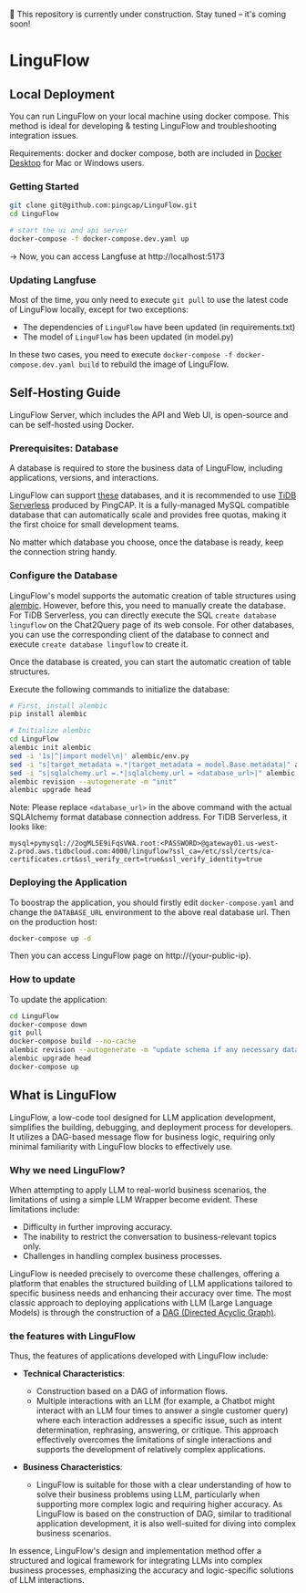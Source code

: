 :construction: This repository is currently under construction. Stay tuned – it's coming soon!

# LinguFlow

## Local Deployment

You can run LinguFlow on your local machine using docker compose. This method is ideal for developing & testing LinguFlow and troubleshooting integration issues.

Requirements: docker and docker compose, both are included in [Docker Desktop](https://docs.docker.com/get-docker/) for Mac or Windows users.

### Getting Started

```sh
git clone git@github.com:pingcap/LinguFlow.git
cd LinguFlow

# start the ui and api server
docker-compose -f docker-compose.dev.yaml up
```

-> Now, you can access Langfuse at http://localhost:5173

### Updating Langfuse

Most of the time, you only need to execute `git pull` to use the latest code of LinguFlow locally, except for two exceptions:

- The dependencies of `LinguFlow` have been updated (in requirements.txt)
- The model of `LinguFlow` has been updated (in model.py)

In these two cases, you need to execute `docker-compose -f docker-compose.dev.yaml build` to rebuild the image of LinguFlow.

## Self-Hosting Guide

LinguFlow Server, which includes the API and Web UI, is open-source and can be self-hosted using Docker.

### Prerequisites: Database

A database is required to store the business data of LinguFlow, including applications, versions, and interactions.

LinguFlow can support [these](https://docs.sqlalchemy.org/en/20/dialects/index.html#support-levels-for-included-dialects) databases, and it is recommended to use [TiDB Serverless](https://www.pingcap.com/tidb-serverless/) produced by PingCAP. It is a fully-managed MySQL compatible database that can automatically scale and provides free quotas, making it the first choice for small development teams.

No matter which database you choose, once the database is ready, keep the connection string handy.

### Configure the Database

LinguFlow's model supports the automatic creation of table structures using [alembic](https://alembic.sqlalchemy.org/en/latest/). However, before this, you need to manually create the database. For TiDB Serverless, you can directly execute the SQL `create database linguflow` on the Chat2Query page of its web console. For other databases, you can use the corresponding client of the database to connect and execute `create database linguflow` to create it.

Once the database is created, you can start the automatic creation of table structures. 

Execute the following commands to initialize the database:

```sh
# First, install alembic
pip install alembic

# Initialize alembic
cd LinguFlow
alembic init alembic
sed -i '1s|^|import model\n|' alembic/env.py
sed -i "s|target_metadata =.*|target_metadata = model.Base.metadata|" alembic/env.py
sed -i "s|sqlalchemy.url =.*|sqlalchemy.url = <database_url>|" alembic.ini
alembic revision --autogenerate -m "init"
alembic upgrade head
```

Note: Please replace `<database_url>` in the above command with the actual SQLAIchemy format database connection address. For TiDB Serverless, it looks like:

```
mysql+pymysql://2ogML5E9iFqsVWA.root:<PASSWORD>@gateway01.us-west-2.prod.aws.tidbcloud.com:4000/linguflow?ssl_ca=/etc/ssl/certs/ca-certificates.crt&ssl_verify_cert=true&ssl_verify_identity=true
```

### Deploying the Application

To boostrap the application, you should firstly edit `docker-compose.yaml` and change the `DATABASE_URL` environment to the above real database url. Then on the production host:

```sh
docker-compose up -d
```

Then you can access LinguFlow page on http://{your-public-ip}.

### How to update

To update the application:

```sh
cd LinguFlow
docker-compose down
git pull
docker-compose build --no-cache
alembic revision --autogenerate -m "update schema if any necessary database migrations"
alembic upgrade head
docker-compose up
```

## What is LinguFlow

LinguFlow, a low-code tool designed for LLM application development, simplifies the building, debugging, and deployment process for developers. It utilizes a DAG-based message flow for business logic, requiring only minimal familiarity with LinguFlow blocks to effectively use.

### Why we need LinguFlow?

When attempting to apply LLM to real-world business scenarios, the limitations of using a simple LLM Wrapper become evident. These limitations include:

- Difficulty in further improving accuracy.
- The inability to restrict the conversation to business-relevant topics only.
- Challenges in handling complex business processes.

LinguFlow is needed precisely to overcome these challenges, offering a platform that enables the structured building of LLM applications tailored to specific business needs and enhancing their accuracy over time. The most classic approach to deploying applications with LLM (Large Language Models) is through the construction of a [DAG (Directed Acyclic Graph)](https://en.wikipedia.org/wiki/Directed_acyclic_graph). 

### the features with LinguFlow

Thus, the features of applications developed with LinguFlow include:

- **Technical Characteristics**:
  - Construction based on a DAG of information flows.
  - Multiple interactions with an LLM (for example, a Chatbot might interact with an LLM four times to answer a single customer query) where each interaction addresses a specific issue, such as intent determination, rephrasing, answering, or critique. This approach effectively overcomes the limitations of single interactions and supports the development of relatively complex applications.

- **Business Characteristics**:
  - LinguFlow is suitable for those with a clear understanding of how to solve their business problems using LLM, particularly when supporting more complex logic and requiring higher accuracy. As LinguFlow is based on the construction of DAG, similar to traditional application development, it is also well-suited for diving into complex business scenarios.

In essence, LinguFlow's design and implementation method offer a structured and logical framework for integrating LLMs into complex business processes, emphasizing the accuracy and logic-specific solutions of LLM interactions.
